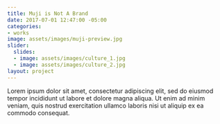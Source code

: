 ```yaml
---
title: Muji is Not A Brand
date: 2017-07-01 12:47:00 -05:00
categories:
- works
image: assets/images/muji-preview.jpg
slider:
  slides:
  - image: assets/images/culture_1.jpg
  - image: assets/images/culture_2.jpg
layout: project
---
```


Lorem ipsum dolor sit amet, consectetur adipiscing elit, sed do eiusmod tempor incididunt ut labore et dolore magna aliqua. Ut enim ad minim veniam, quis nostrud exercitation ullamco laboris nisi ut aliquip ex ea commodo consequat.

